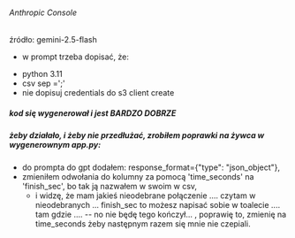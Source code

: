 
###### Anthropic Console

źródło: gemini-2.5-flash

* w prompt trzeba dopisać, że:
 - python 3.11
 - csv sep =';'
 - nie dopisuj credentials do s3 client create

##### kod się wygenerował i jest **BARDZO DOBRZE**

##### żeby działało, i żeby nie przedłużać, zrobiłem poprawki na żywca w wygenerownym app.py:
- do prompta do gpt dodałem:
     response_format={"type": "json_object"},
- zmieniłem odwołania do kolumny za pomocą 'time_seconds' na 'finish_sec', bo tak ją nazwałem w swoim w csv,
    * i widzę, że mam jakieś nieodebrane połączenie .... czytam w nieodebranych ... finish_sec to możesz napisać sobie w toalecie .... tam gdzie ....
    -- no nie będę tego kończył... , poprawię to, zmienię na time_seconds żeby następnym razem się mnie nie czepiali.
